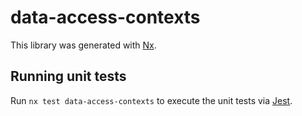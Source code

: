# data-access-contexts

This library was generated with [Nx](https://nx.dev).

## Running unit tests

Run `nx test data-access-contexts` to execute the unit tests via [Jest](https://jestjs.io).
